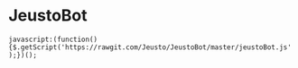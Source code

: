 # JeustoBot

`javascript:(function(){$.getScript('https://rawgit.com/Jeusto/JeustoBot/master/jeustoBot.js');})();`
